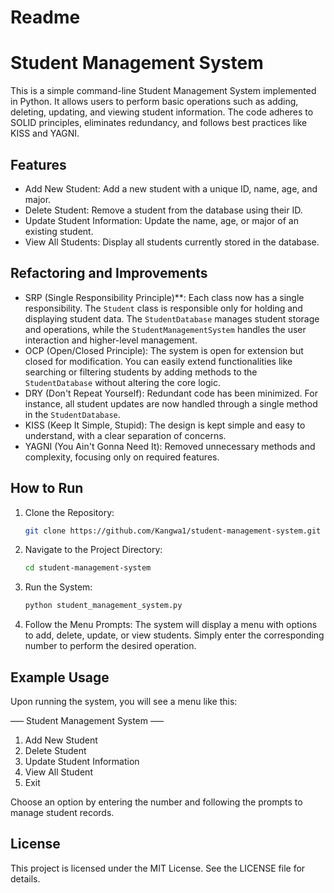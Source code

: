# Readme
# Student Management System

This is a simple command-line Student Management System implemented in Python. It allows users to perform basic operations such as adding, deleting, updating, and viewing student information. The code adheres to SOLID principles, eliminates redundancy, and follows best practices like KISS and YAGNI.

## Features

- Add New Student: Add a new student with a unique ID, name, age, and major.
- Delete Student: Remove a student from the database using their ID.
- Update Student Information: Update the name, age, or major of an existing student.
- View All Students: Display all students currently stored in the database.

## Refactoring and Improvements

- SRP (Single Responsibility Principle)**: Each class now has a single responsibility. The `Student` class is responsible only for holding and displaying student data. The `StudentDatabase` manages student storage and operations, while the `StudentManagementSystem` handles the user interaction and higher-level management.
- OCP (Open/Closed Principle): The system is open for extension but closed for modification. You can easily extend functionalities like searching or filtering students by adding methods to the `StudentDatabase` without altering the core logic.
- DRY (Don't Repeat Yourself): Redundant code has been minimized. For instance, all student updates are now handled through a single method in the `StudentDatabase`.
- KISS (Keep It Simple, Stupid): The design is kept simple and easy to understand, with a clear separation of concerns.
- YAGNI (You Ain't Gonna Need It): Removed unnecessary methods and complexity, focusing only on required features.

## How to Run

1. Clone the Repository:
    ```bash
    git clone https://github.com/Kangwa1/student-management-system.git
    ```
2. Navigate to the Project Directory:
    ```bash
    cd student-management-system
    ```
3. Run the System:
    ```bash
    python student_management_system.py
    ```
4. Follow the Menu Prompts: The system will display a menu with options to add, delete, update, or view students. Simply enter the corresponding number to perform the desired operation.

## Example Usage

Upon running the system, you will see a menu like this:

––– Student Management System –––
1. Add New Student
2. Delete Student
3. Update Student Information
4. View All Student
5. Exit


Choose an option by entering the number and following the prompts to manage student records.
## License
This project is licensed under the MIT License. See the LICENSE file for details.
